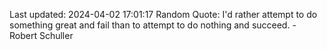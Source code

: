 Last updated: 2024-04-02 17:01:17
Random Quote: I'd rather attempt to do something great and fail than to attempt to do nothing and succeed. - Robert Schuller